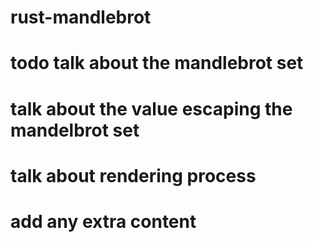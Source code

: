 # rust-mandlebrot


# todo talk about the mandlebrot set

# talk about the value escaping the mandelbrot set

# talk about rendering process

# add any extra content
